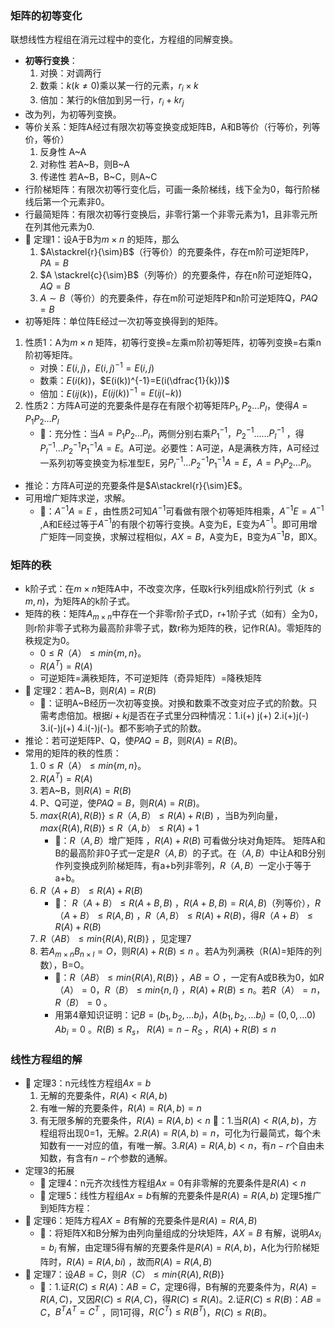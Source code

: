### 矩阵的初等变化

联想线性方程组在消元过程中的变化，方程组的同解变换。
- **初等行变换**：
	1. 对换：对调两行
	2. 数乘：$k(k\ne 0)$乘以某一行的元素，$r_i\times k$
	3. 倍加：某行的k倍加到另一行，$r_i+kr_j$ 
- 改为列，为初等列变换。
- 等价关系：矩阵A经过有限次初等变换变成矩阵B，A和B等价（行等价，列等价，等价）
	1. 反身性 A~A
	2. 对称性 若A~B，则B~A
	3. 传递性 若A~B，B~C，则A~C
- 行阶梯矩阵：有限次初等行变化后，可画一条阶梯线，线下全为0，每行阶梯线后第一个元素非0。
- 行最简矩阵：有限次初等行变换后，非零行第一个非零元素为1，且非零元所在列其他元素为0.
- 📌 定理1：设A于B为$m\times n$ 的矩阵，那么
	1. $A\stackrel{r}{\sim}B$（行等价）的充要条件，存在m阶可逆矩阵P，$PA=B$
	2. $A \stackrel{c}{\sim}B$（列等价）的充要条件，存在n阶可逆矩阵Q，$AQ=B$
	3. $A\sim B$（等价）的充要条件，存在m阶可逆矩阵P和n阶可逆矩阵Q，$PAQ=B$
- 初等矩阵：单位阵E经过一次初等变换得到的矩阵。
1. 性质1：A为$m\times n$ 矩阵，初等行变换=左乘m阶初等矩阵，初等列变换=右乘n阶初等矩阵。
	- 对换：$E(i,j)$，$E(i,j)^{-1} = E(i,j)$
	- 数乘：$E(i(k))，$$E(i(k))^{-1}=E(i(\dfrac{1}{k}))$
	- 倍加：$E(ij(k))$，$E(ij(k))^{-1}=E(ij(-k))$ 
2. 性质2：方阵A可逆的充要条件是存在有限个初等矩阵$P_1,P_2\dots P_l$，使得$A=P_1P_2\dots P_l$
	- 🎯：充分性：当$A=P_1P_2\dots P_l$，两侧分别右乘$P_1^{-1}$，$P_2^{-1}$……$P_l^{-1}$ ，得$P_l^{-1}\dots P_2^{-1}P_1^{-1}A=E$。A可逆。必要性：A可逆，A是满秩方阵，A可经过一系列初等变换变为标准型E，另$P_l^{-1}\dots P_2^{-1}P_1^{-1}A=E$，$A=P_1P_2\dots P_l$。
- 推论：方阵A可逆的充要条件是$A\stackrel{r}{\sim}E$。
- 可用增广矩阵求逆，求解。
	- 🎯：$A^{-1}A=E$ ，由性质2可知$A^{-1}$可看做有限个初等矩阵相乘，$A^{-1}E=A^{-1}$ ,A和E经过等于$A^{-1}$的有限个初等行变换。A变为E，E变为$A^{-1}$。即可用增广矩阵一同变换，求解过程相似，$AX=B$，A变为E，B变为$A^{-1}B$，即X。
### 矩阵的秩

- k阶子式：在$m\times n$矩阵A中，不改变次序，任取k行k列组成k阶行列式（$k\leq m,n$)，为矩阵A的k阶子式。
- 矩阵的秩：矩阵$A_{m\times n}$中存在一个非零r阶子式D，r+1阶子式（如有）全为0，则r阶非零子式称为最高阶非零子式，数r称为矩阵的秩，记作R(A)。零矩阵的秩规定为0。
	- $0\leq R（A）\leq min\{m,n\}$。
	- $R(A^T)=R(A)$
	- 可逆矩阵=满秩矩阵，不可逆矩阵（奇异矩阵）=降秩矩阵
 - 📌 定理2：若A~B，则$R(A)=R(B)$
	 - 🎯：证明A~B经历一次初等变换。对换和数乘不改变对应子式的阶数。只需考虑倍加。根据$i+kj$是否在子式里分四种情况：1.i(+) j(+) 2.i(+)j(-) 3.i(-)j(+) 4.i(-)j(-)。都不影响子式的阶数。
 - 推论：若可逆矩阵P、Q，使$PAQ=B$，则$R(A)=R(B)$。
 - 常用的矩阵的秩的性质：
	1.  $0\leq R（A）\leq min\{m,n\}$。
	2. $R(A^T)=R(A)$
	3. 若A~B，则$R(A)=R(B)$
	4. P、Q可逆，使$PAQ=B$，则$R(A)=R(B)$。
	5. $max\{R(A),R(B)\}\leq R（A,B）\leq R(A)+R(B)$  ，当B为列向量，$max\{R(A),R(B)\}\leq R（A,b）\leq R(A)+1$
		- 🎯：$R（A,B）$增广矩阵 ，$R(A)+R(B)$ 可看做分块对角矩阵。 矩阵A和B的最高阶非0子式一定是$R（A,B）$的子式。在$（A,B）$中让A和B分别作列变换成列阶梯矩阵，有a+b列非零列，$R（A,B）$一定小于等于a+b。
	6. $R（A+B）\leq R(A)+R(B)$
		- 🎯：  $R（A+B）\leq R(A+B,B)$ ，$R(A+B,B)=R(A,B)$（列等价），$R（A+B）\leq R(A,B)$ ，$R（A,B）\leq R(A)+R(B)$，得$R（A+B）\leq R(A)+R(B)$
	7. $R（AB）\leq min\{R(A),R(B)\}$ ，见定理7
	8. 若$A_{m\times n}B_{n\times l}=O$，则$R(A)+R(B)\leq n$ 。若A为列满秩（R(A)=矩阵的列数），B=O。
		- 🎯：$R（AB）\leq min\{R(A),R(B)\}$ ，$AB=O$ ，一定有A或B秩为0，如$R（A）=0，R（B）\leq min\{n,l\}$ ，$R(A)+R(B)\leq n$。若$R（A）=n，R（B）=0$ 。
		- 用第4章知识证明：记$B=(b_1,b_2,\dots b_l)$，$A(b_1,b_2,\dots b_l)=(0,0,\dots 0)$ $Ab_i=0$ 。$R(B)\leq R_s$， $R(A)=n-R_S$ ，$R(A)+R(B)\leq n$  
### 线性方程组的解

- 📌 定理3：n元线性方程组$Ax=b$
	1. 无解的充要条件，$R(A)< R(A,b)$
	2. 有唯一解的充要条件，$R(A)= R(A,b)=n$
	3. 有无限多解的充要条件，$R(A)= R(A,b)<n$
	🎯：1.当$R(A)< R(A,b)$，方程组将出现0=1，无解。2.$R(A)= R(A,b)=n$，可化为行最简式，每个未知数有一一对应的值，有唯一解。3.$R(A)= R(A,b)<n$，有$n-r$个自由未知数，有含有$n-r$个参数的通解。
- 定理3的拓展
	- 📌 定理4：n元齐次线性方程组$Ax=0$有非零解的充要条件是$R(A)< n$
	- 📌 定理5：线性方程组$Ax=b$有解的充要条件是$R(A)=R(A,b)$
定理5推广到矩阵方程：
- 📌 定理6：矩阵方程$AX=B$有解的充要条件是$R(A)=R(A,B)$
	- 🎯：将矩阵X和B分解为由列向量组成的分块矩阵，$AX=B$ 有解，说明$Ax_i=b_i$ 有解，由定理5得有解的充要条件是$R(A)=R(A,b)$，A化为行阶梯矩阵时，$R(A)=R(A,bi)$  ，故而$R(A)=R(A,B)$
- 📌 定理7：设$AB=C$，则$R（C）\leq min\{R(A),R(B)\}$
	- 🎯：1.证$R(C)\leq R(A)$：$AB=C$，定理6得，B有解的充要条件为，$R(A)=R(A,C)$，又因$R(C)\leq R(A,C)$，得$R(C)\leq R(A)$。2.证$R(C)\leq R(B)$：$AB=C$，$B^T A^T=C^T$ ，同1可得，$R(C^T)\leq R(B^T)$，$R(C)\leq R(B)$。
